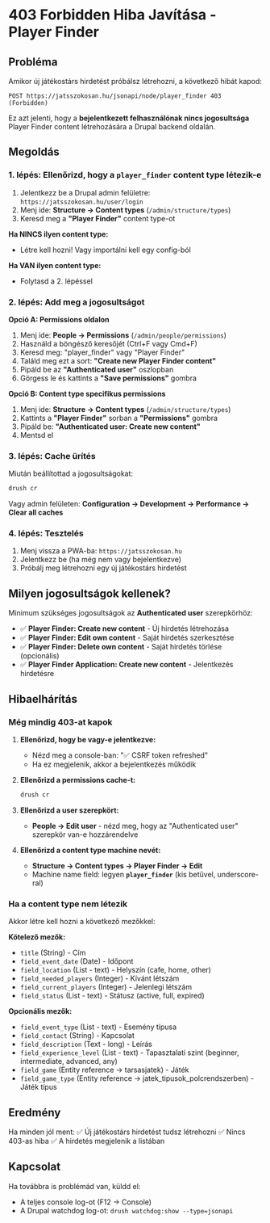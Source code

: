 # 403 Forbidden Hiba Javítása - Player Finder

## Probléma

Amikor új játékostárs hirdetést próbálsz létrehozni, a következő hibát kapod:

```
POST https://jatsszokosan.hu/jsonapi/node/player_finder 403 (Forbidden)
```

Ez azt jelenti, hogy a **bejelentkezett felhasználónak nincs jogosultsága** Player Finder content létrehozására a Drupal backend oldalán.

## Megoldás

### 1. lépés: Ellenőrizd, hogy a `player_finder` content type létezik-e

1. Jelentkezz be a Drupal admin felületre: `https://jatsszokosan.hu/user/login`
2. Menj ide: **Structure → Content types** (`/admin/structure/types`)
3. Keresd meg a **"Player Finder"** content type-ot

**Ha NINCS ilyen content type:**
- Létre kell hozni! Vagy importálni kell egy config-ból

**Ha VAN ilyen content type:**
- Folytasd a 2. lépéssel

### 2. lépés: Add meg a jogosultságot

**Opció A: Permissions oldalon**

1. Menj ide: **People → Permissions** (`/admin/people/permissions`)
2. Használd a böngésző keresőjét (Ctrl+F vagy Cmd+F)
3. Keresd meg: "player_finder" vagy "Player Finder"
4. Találd meg ezt a sort: **"Create new Player Finder content"**
5. Pipáld be az **"Authenticated user"** oszlopban
6. Görgess le és kattints a **"Save permissions"** gombra

**Opció B: Content type specifikus permissions**

1. Menj ide: **Structure → Content types** (`/admin/structure/types`)
2. Kattints a **"Player Finder"** sorban a **"Permissions"** gombra
3. Pipáld be: **"Authenticated user: Create new content"**
4. Mentsd el

### 3. lépés: Cache ürítés

Miután beállítottad a jogosultságokat:

```bash
drush cr
```

Vagy admin felületen:
**Configuration → Development → Performance → Clear all caches**

### 4. lépés: Tesztelés

1. Menj vissza a PWA-ba: `https://jatsszokosan.hu`
2. Jelentkezz be (ha még nem vagy bejelentkezve)
3. Próbálj meg létrehozni egy új játékostárs hirdetést

## Milyen jogosultságok kellenek?

Minimum szükséges jogosultságok az **Authenticated user** szerepkörhöz:

- ✅ **Player Finder: Create new content** - Új hirdetés létrehozása
- ✅ **Player Finder: Edit own content** - Saját hirdetés szerkesztése
- ✅ **Player Finder: Delete own content** - Saját hirdetés törlése (opcionális)
- ✅ **Player Finder Application: Create new content** - Jelentkezés hirdetésre

## Hibaelhárítás

### Még mindig 403-at kapok

1. **Ellenőrizd, hogy be vagy-e jelentkezve:**
   - Nézd meg a console-ban: "✅ CSRF token refreshed"
   - Ha ez megjelenik, akkor a bejelentkezés működik

2. **Ellenőrizd a permissions cache-t:**
   ```bash
   drush cr
   ```

3. **Ellenőrizd a user szerepkört:**
   - **People → Edit user** - nézd meg, hogy az "Authenticated user" szerepkör van-e hozzárendelve

4. **Ellenőrizd a content type machine nevét:**
   - **Structure → Content types → Player Finder → Edit**
   - Machine name field: legyen **`player_finder`** (kis betűvel, underscore-ral)

### Ha a content type nem létezik

Akkor létre kell hozni a következő mezőkkel:

**Kötelező mezők:**
- `title` (String) - Cím
- `field_event_date` (Date) - Időpont
- `field_location` (List - text) - Helyszín (cafe, home, other)
- `field_needed_players` (Integer) - Kívánt létszám
- `field_current_players` (Integer) - Jelenlegi létszám
- `field_status` (List - text) - Státusz (active, full, expired)

**Opcionális mezők:**
- `field_event_type` (List - text) - Esemény típusa
- `field_contact` (String) - Kapcsolat
- `field_description` (Text - long) - Leírás
- `field_experience_level` (List - text) - Tapasztalati szint (beginner, intermediate, advanced, any)
- `field_game` (Entity reference → tarsasjatek) - Játék
- `field_game_type` (Entity reference → jatek_tipusok_polcrendszerben) - Játék típus

## Eredmény

Ha minden jól ment:
✅ Új játékostárs hirdetést tudsz létrehozni
✅ Nincs 403-as hiba
✅ A hirdetés megjelenik a listában

## Kapcsolat

Ha továbbra is problémád van, küldd el:
- A teljes console log-ot (F12 → Console)
- A Drupal watchdog log-ot: `drush watchdog:show --type=jsonapi`
